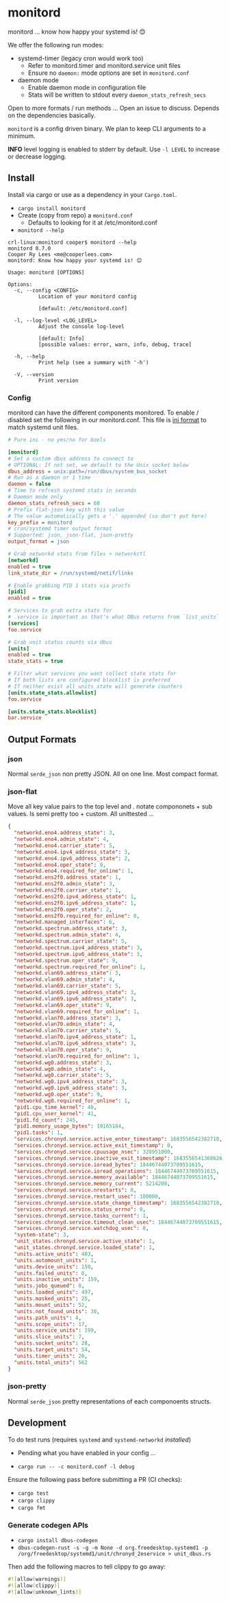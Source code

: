 # monitord

monitord ... know how happy your systemd is! 😊

We offer the following run modes:

- systemd-timer (legacy cron would work too)
  - Refer to monitord.timer and monitord.service unit files
  - Ensure no `daemon:` mode options are set in `monitord.conf`
- daemon mode
  - Enable daemon mode in configuration file
  - Stats will be written to stdout every `daemon_stats_refresh_secs`

Open to more formats / run methods ... Open an issue to discuss. Depends on the dependencies basically.

`monitord` is a config driven binary. We plan to keep CLI arguments to a minimum.

**INFO** level logging is enabled to stderr by default. Use `-l LEVEL` to increase or decrease logging.

## Install

Install via cargo or use as a dependency in your `Cargo.toml`.

- `cargo install monitord`
- Create (copy from repo) a `monitord.conf`
  - Defaults to looking for it at /etc/monitord.conf
- `monitord --help`

```console
crl-linux:monitord cooper$ monitord --help
monitord 0.7.0
Cooper Ry Lees <me@cooperlees.com>
monitord: Know how happy your systemd is! 😊

Usage: monitord [OPTIONS]

Options:
  -c, --config <CONFIG>
          Location of your monitord config

          [default: /etc/monitord.conf]

  -l, --log-level <LOG_LEVEL>
          Adjust the console log-level

          [default: Info]
          [possible values: error, warn, info, debug, trace]

  -h, --help
          Print help (see a summary with '-h')

  -V, --version
          Print version
```


### Config

monitord can have the different components monitored. To enable / disabled set the 
following in our monitord.conf. This file is [ini format](https://en.wikipedia.org/wiki/INI_file)
to match systemd unit files.

```ini
# Pure ini - no yes/no for bools

[monitord]
# Set a custom dbus address to connect to
# OPTIONAL: If not set, we default to the Unix socket below
dbus_address = unix:path=/run/dbus/system_bus_socket
# Run as a daemon or 1 time
daemon = false
# Time to refresh systemd stats in seconds
# Daemon mode only
daemon_stats_refresh_secs = 60
# Prefix flat-json key with this value
# The value automatically gets a '.' appended (so don't put here)
key_prefix = monitord
# cron/systemd timer output format
# Supported: json, json-flat, json-pretty
output_format = json

# Grab networkd stats from files + networkctl
[networkd]
enabled = true
link_state_dir = /run/systemd/netif/links

# Enable grabbing PID 1 stats via procfs
[pid1]
enabled = true

# Services to grab extra stats for
# .service is important as that's what DBus returns from `list_units`
[services]
foo.service

# Grab unit status counts via dbus
[units]
enabled = true
state_stats = true

# Filter what services you want collect state stats for
# If both lists are configured blocklist is preferred
# If neither exist all units state will generate counters
[units.state_stats.allowlist]
foo.service

[units.state_stats.blocklist]
bar.service
```

## Output Formats

### json

Normal `serde_json` non pretty JSON. All on one line. Most compact format.

### json-flat

Move all key value pairs to the top level and . notate compononets + sub values.
Is semi pretty too + custom. All unittested ...

```json
{
  "networkd.eno4.address_state": 3,
  "networkd.eno4.admin_state": 4,
  "networkd.eno4.carrier_state": 5,
  "networkd.eno4.ipv4_address_state": 3,
  "networkd.eno4.ipv6_address_state": 2,
  "networkd.eno4.oper_state": 9,
  "networkd.eno4.required_for_online": 1,
  "networkd.ens2f0.address_state": 1,
  "networkd.ens2f0.admin_state": 3,
  "networkd.ens2f0.carrier_state": 1,
  "networkd.ens2f0.ipv4_address_state": 1,
  "networkd.ens2f0.ipv6_address_state": 1,
  "networkd.ens2f0.oper_state": 2,
  "networkd.ens2f0.required_for_online": 0,
  "networkd.managed_interfaces": 6,
  "networkd.spectrum.address_state": 3,
  "networkd.spectrum.admin_state": 4,
  "networkd.spectrum.carrier_state": 5,
  "networkd.spectrum.ipv4_address_state": 3,
  "networkd.spectrum.ipv6_address_state": 3,
  "networkd.spectrum.oper_state": 9,
  "networkd.spectrum.required_for_online": 1,
  "networkd.vlan69.address_state": 3,
  "networkd.vlan69.admin_state": 4,
  "networkd.vlan69.carrier_state": 5,
  "networkd.vlan69.ipv4_address_state": 3,
  "networkd.vlan69.ipv6_address_state": 3,
  "networkd.vlan69.oper_state": 9,
  "networkd.vlan69.required_for_online": 1,
  "networkd.vlan70.address_state": 3,
  "networkd.vlan70.admin_state": 4,
  "networkd.vlan70.carrier_state": 5,
  "networkd.vlan70.ipv4_address_state": 1,
  "networkd.vlan70.ipv6_address_state": 3,
  "networkd.vlan70.oper_state": 9,
  "networkd.vlan70.required_for_online": 1,
  "networkd.wg0.address_state": 3,
  "networkd.wg0.admin_state": 4,
  "networkd.wg0.carrier_state": 5,
  "networkd.wg0.ipv4_address_state": 3,
  "networkd.wg0.ipv6_address_state": 3,
  "networkd.wg0.oper_state": 9,
  "networkd.wg0.required_for_online": 1,
  "pid1.cpu_time_kernel": 48,
  "pid1.cpu_user_kernel": 41,
  "pid1.fd_count": 245,
  "pid1.memory_usage_bytes": 19165184,
  "pid1.tasks": 1,
  "services.chronyd.service.active_enter_timestamp": 1683556542382710,
  "services.chronyd.service.active_exit_timestamp": 0,
  "services.chronyd.service.cpuusage_nsec": 328951000,
  "services.chronyd.service.inactive_exit_timestamp": 1683556541360626,
  "services.chronyd.service.ioread_bytes": 18446744073709551615,
  "services.chronyd.service.ioread_operations": 18446744073709551615,
  "services.chronyd.service.memory_available": 18446744073709551615,
  "services.chronyd.service.memory_current": 5214208,
  "services.chronyd.service.nrestarts": 0,
  "services.chronyd.service.restart_usec": 100000,
  "services.chronyd.service.state_change_timestamp": 1683556542382710,
  "services.chronyd.service.status_errno": 0,
  "services.chronyd.service.tasks_current": 1,
  "services.chronyd.service.timeout_clean_usec": 18446744073709551615,
  "services.chronyd.service.watchdog_usec": 0,
  "system-state": 3,
  "unit_states.chronyd.service.active_state": 1,
  "unit_states.chronyd.service.loaded_state": 1,
  "units.active_units": 403,
  "units.automount_units": 1,
  "units.device_units": 150,
  "units.failed_units": 0,
  "units.inactive_units": 159,
  "units.jobs_queued": 0,
  "units.loaded_units": 497,
  "units.masked_units": 25,
  "units.mount_units": 52,
  "units.not_found_units": 38,
  "units.path_units": 4,
  "units.scope_units": 17,
  "units.service_units": 199,
  "units.slice_units": 7,
  "units.socket_units": 28,
  "units.target_units": 54,
  "units.timer_units": 20,
  "units.total_units": 562
}
```

### json-pretty

Normal `serde_json` pretty representations of each componoents structs.

## Development

To do test runs (requires `systemd` and `systemd-networkd` *installed*)
- Pending what you have enabled in your config ...

- `cargo run -- -c monitord.conf -l debug`

Ensure the following pass before submitting a PR (CI checks):

- `cargo test`
- `cargo clippy`
- `cargo fmt`

### Generate codegen APIs

- `cargo install dbus-codegen`
- `dbus-codegen-rust -s -g -m None -d org.freedesktop.systemd1 -p /org/freedesktop/systemd1/unit/chronyd_2eservice > unit_dbus.rs`

Then add the following macros to tell clippy to go away:

```rust
#![allow(warnings)]
#![allow(clippy)]
#![allow(unknown_lints)]
```

